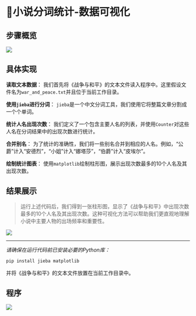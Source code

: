 

# 📙小说分词统计-数据可视化


## 步骤概览

![](http://cdn.qiniu.liyansheng.top/img/20240613115525.png)

## 具体实现

**读取文本数据**： 我们首先将《战争与和平》的文本文件读入程序中。这里假设文件名为`war_and_peace.txt`并且位于当前工作目录。

**使用`jieba`进行分词**： `jieba`是一个中文分词工具，我们使用它将整篇文章分割成一个个单词。

**统计人名出现次数**： 我们定义了一个包含主要人名的列表，并使用`Counter`对这些人名在分词结果中的出现次数进行统计。

**合并别名**： 为了统计的准确性，我们将一些别名合并到相应的人名。例如，“公爵”计入“安德烈”，“小姐”计入“娜塔莎”，“伯爵”计入“皮埃尔”。

**绘制统计图表**： 使用`matplotlib`绘制柱形图，展示出现次数最多的10个人名及其出现次数。



## 结果展示

> 运行上述代码后，我们得到一张柱形图，显示了《战争与和平》中出现次数最多的10个人名及其出现次数。这种可视化方法可以帮助我们更直观地理解小说中主要人物的出场频率和重要性。

![](http://cdn.qiniu.liyansheng.top/img/20240613115113.png)


------

*请确保在运行代码前已安装必要的Python库：*

```sh
pip install jieba matplotlib
```

并将《战争与和平》的文本文件放置在当前工作目录中。

## 程序

![](http://cdn.qiniu.liyansheng.top/img/20240613122923.png)



